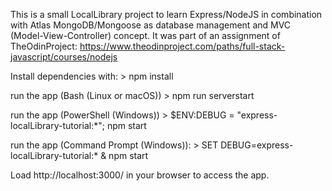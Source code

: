 This is a small LocalLibrary project to learn Express/NodeJS in combination with Atlas MongoDB/Mongoose as database management and MVC (Model-View-Controller) concept. 
It was part of an assignment of TheOdinProject: https://www.theodinproject.com/paths/full-stack-javascript/courses/nodejs


Install dependencies with:
    > npm install

run the app (Bash (Linux or macOS))
    > npm run serverstart

run the app (PowerShell (Windows))
    > $ENV:DEBUG = "express-localLibrary-tutorial:*"; npm start

run the app (Command Prompt (Windows)):
    > SET DEBUG=express-localLibrary-tutorial:* & npm start

Load http://localhost:3000/ in your browser to access the app.
